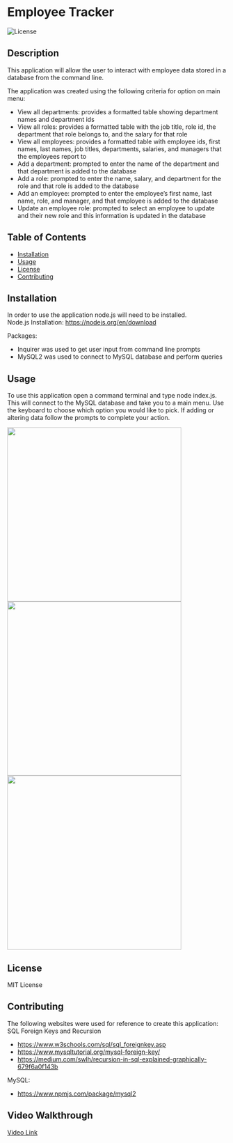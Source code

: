 # Employee Tracker
  ![License](https://img.shields.io/badge/License-MIT-blue.svg)
  
  ## Description
 This application will allow the user to interact with employee data stored in a database from the command line. 

  The application was created using the following criteria for option on main menu:
  - View all departments: provides a formatted table showing department names and department ids
  - View all roles: provides a formatted table with the job title, role id, the department that role belongs to, and the salary for that role
  - View all employees: provides a formatted table with employee ids, first names, last names, job titles, departments, salaries, and managers that the employees report to
  - Add a department: prompted to enter the name of the department and that department is added to the database
  - Add a role: prompted to enter the name, salary, and department for the role and that role is added to the database
  - Add an employee: prompted to enter the employee’s first name, last name, role, and manager, and that employee is added to the database
  - Update an employee role: prompted to select an employee to update and their new role and this information is updated in the database

  ## Table of Contents
- [Installation](#installation)
- [Usage](#usage)
- [License](#license)
- [Contributing](#contributing)
 
## Installation
In order to use the application node.js will need to be installed. <br />
Node.js Installation: https://nodejs.org/en/download 

Packages: 
- Inquirer was used to get user input from command line prompts 
- MySQL2 was used to connect to MySQL database and perform queries

## Usage
To use this application open a command terminal and type node index.js. This will connect to the MySQL database and take you to a main menu. Use the keyboard to choose which option you would like to pick. If adding or altering data follow the prompts to complete your action.

<img src="" width='400' height='auto'><br>
<img src="" width='400' height='auto'><br>
<img src="" width='400' height='auto'><br>

## License 
MIT License

## Contributing
The following websites were used for reference to create this application:<br />
SQL Foreign Keys and Recursion
- https://www.w3schools.com/sql/sql_foreignkey.asp<br>
- https://www.mysqltutorial.org/mysql-foreign-key/<br>
- https://medium.com/swlh/recursion-in-sql-explained-graphically-679f6a0f143b<br>

MySQL:
- https://www.npmjs.com/package/mysql2


## Video Walkthrough
[Video Link]()